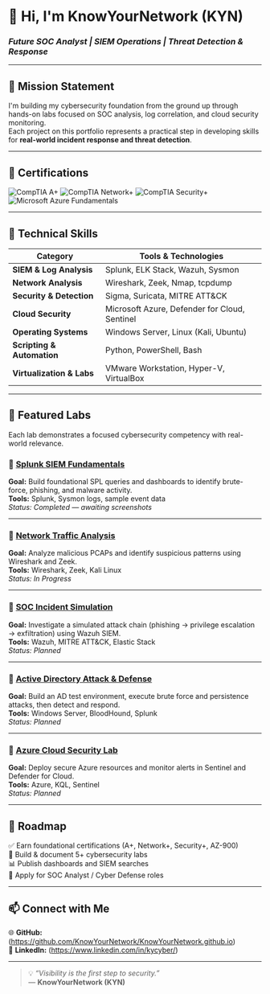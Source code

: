 # 👋 Hi, I'm **KnowYourNetwork (KYN)**  
### *Future SOC Analyst | SIEM Operations | Threat Detection & Response*

---

## 🧭 Mission Statement  
I'm building my cybersecurity foundation from the ground up through hands-on labs focused on SOC analysis, log correlation, and cloud security monitoring.  
Each project on this portfolio represents a practical step in developing skills for **real-world incident response and threat detection**.

---

## 🧠 Certifications  
![CompTIA A+](https://img.shields.io/badge/CompTIA-A%2B-red?logo=comptia&logoColor=white)
![CompTIA Network+](https://img.shields.io/badge/CompTIA-Network%2B-blue?logo=comptia&logoColor=white)
![CompTIA Security+](https://img.shields.io/badge/CompTIA-Security%2B-lightgrey?logo=comptia&logoColor=white)
![Microsoft Azure Fundamentals](https://img.shields.io/badge/Microsoft-AZ--900-blue?logo=microsoftazure&logoColor=white)

---

## 🧰 Technical Skills  
| Category | Tools & Technologies |
|-----------|---------------------|
| **SIEM & Log Analysis** | Splunk, ELK Stack, Wazuh, Sysmon |
| **Network Analysis** | Wireshark, Zeek, Nmap, tcpdump |
| **Security & Detection** | Sigma, Suricata, MITRE ATT&CK |
| **Cloud Security** | Microsoft Azure, Defender for Cloud, Sentinel |
| **Operating Systems** | Windows Server, Linux (Kali, Ubuntu) |
| **Scripting & Automation** | Python, PowerShell, Bash |
| **Virtualization & Labs** | VMware Workstation, Hyper-V, VirtualBox |

---

## 🧪 Featured Labs  
Each lab demonstrates a focused cybersecurity competency with real-world relevance.

### 🔹 [Splunk SIEM Fundamentals](labs/lab1-splunk/)
**Goal:** Build foundational SPL queries and dashboards to identify brute-force, phishing, and malware activity.  
**Tools:** Splunk, Sysmon logs, sample event data  
*Status: Completed — awaiting screenshots*

---

### 🔹 [Network Traffic Analysis](labs/lab2-traffic-analysis/)
**Goal:** Analyze malicious PCAPs and identify suspicious patterns using Wireshark and Zeek.  
**Tools:** Wireshark, Zeek, Kali Linux  
*Status: In Progress*

---

### 🔹 [SOC Incident Simulation](labs/lab3-soc-playbook/)
**Goal:** Investigate a simulated attack chain (phishing → privilege escalation → exfiltration) using Wazuh SIEM.  
**Tools:** Wazuh, MITRE ATT&CK, Elastic Stack  
*Status: Planned*

---

### 🔹 [Active Directory Attack & Defense](labs/lab4-ad-defense/)
**Goal:** Build an AD test environment, execute brute force and persistence attacks, then detect and respond.  
**Tools:** Windows Server, BloodHound, Splunk  
*Status: Planned*

---

### 🔹 [Azure Cloud Security Lab](labs/lab5-azure-security/)
**Goal:** Deploy secure Azure resources and monitor alerts in Sentinel and Defender for Cloud.  
**Tools:** Azure, KQL, Sentinel  
*Status: Planned*

---

## 🎯 Roadmap  
✅ Earn foundational certifications (A+, Network+, Security+, AZ-900)  
🔄 Build & document 5+ cybersecurity labs  
📊 Publish dashboards and SIEM searches  
🚀 Apply for SOC Analyst / Cyber Defense roles  

---

## 📫 Connect with Me  
🌐 **GitHub:** (https://github.com/KnowYourNetwork/KnowYourNetwork.github.io)  
💼 **LinkedIn:** (https://www.linkedin.com/in/kycyber/)   

---

> 💡 *“Visibility is the first step to security.”*  
> — **KnowYourNetwork (KYN)**
